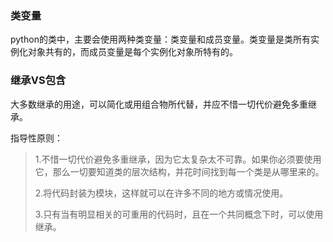 ### 类变量

python的类中，主要会使用两种类变量：类变量和成员变量。类变量是类所有实例化对象共有的，而成员变量是每个实例化对象所特有的。

### 继承VS包含

大多数继承的用途，可以简化或用组合物所代替，并应不惜一切代价避免多重继承。

指导性原则：

> 1.不惜一切代价避免多重继承，因为它太复杂太不可靠。如果你必须要使用它，那么一切要知道类的层次结构，并花时间找到每一个类是从哪里来的。
>
> 2.将代码封装为模块，这样就可以在许多不同的地方或情况使用。
>
> 3.只有当有明显相关的可重用的代码时，且在一个共同概念下时，可以使用继承。